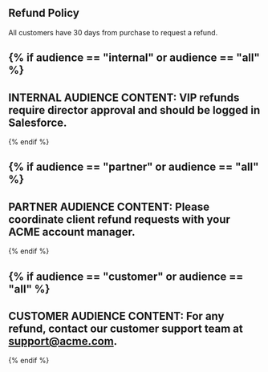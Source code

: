 ## Refund Policy

All customers have 30 days from purchase to request a refund.

{% if audience == "internal" or audience == "all" %}
---
**INTERNAL AUDIENCE CONTENT:**
VIP refunds require director approval and should be logged in Salesforce.
---
{% endif %}

{% if audience == "partner" or audience == "all" %}
---
**PARTNER AUDIENCE CONTENT:**
Please coordinate client refund requests with your ACME account manager.
---
{% endif %}

{% if audience == "customer" or audience == "all" %}
---
**CUSTOMER AUDIENCE CONTENT:**
For any refund, contact our customer support team at support@acme.com.
---
{% endif %}
